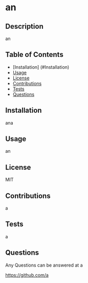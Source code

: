 
 # an
 
 ## Description
 an
 
 ## Table of Contents
 - [Installation] (#Installation)
 - [Usage](#Usage)
 - [License](#License)
 - [Contributions](#Contributions)
 - [Tests](#Tests)
 - [Questions](#Questions)
 
 ## Installation
 ana

 ## Usage
 an
 
 ## License
 MIT
 
 ## Contributions
 a
 
 ## Tests
 a
 
 ## Questions
 Any Questions can be answered at a
 
 https://github.com/a